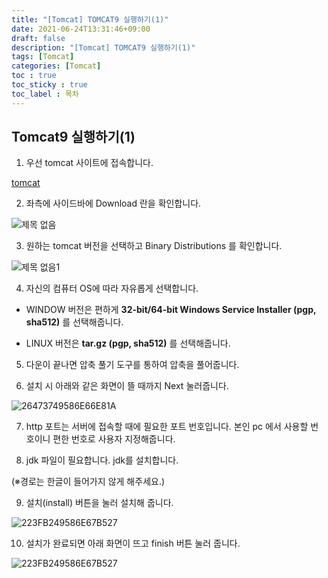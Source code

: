 ```yaml
---
title: "[Tomcat] TOMCAT9 실행하기(1)"
date: 2021-06-24T13:31:46+09:00
draft: false
description: "[Tomcat] TOMCAT9 실행하기(1)"
tags: [Tomcat]
categories: [Tomcat]
toc : true
toc_sticky : true
toc_label : 목차
---
```


## Tomcat9 실행하기(1)

1. 우선 tomcat 사이트에 접속합니다.

[tomcat](http://tomcat.apache.org)

2. 좌측에 사이드바에 Download 란을 확인합니다.

![제목 없음](https://user-images.githubusercontent.com/73863771/123202552-bee6c880-d4ef-11eb-9246-a15eced29cf5.png)


3. 원하는 tomcat 버전을 선택하고 Binary Distributions 를 확인합니다.

![제목 없음1](https://user-images.githubusercontent.com/73863771/123202723-18e78e00-d4f0-11eb-94ef-5aa0e5fe38a8.png)

4. 자신의 컴퓨터 OS에 따라 자유롭게 선택합니다.

- WINDOW 버전은 편하게 **32-bit/64-bit Windows Service Installer (pgp, sha512)** 를 선택해줍니다.

- LINUX 버전은 **tar.gz (pgp, sha512)** 를 선택해줍니다.

5. 다운이 끝나면 압축 풀기 도구를 통하여 압축을 풀어줍니다.

6. 설치 시 아래와 같은 화면이 뜰 때까지 Next 눌러줍니다.

![26473749586E66E81A](https://user-images.githubusercontent.com/73863771/123202898-754aad80-d4f0-11eb-8bd8-5f32229978fc.png)

7. http 포트는 서버에 접속할 때에 필요한 포트 번호입니다. 본인 pc 에서 사용할 번호이니 편한 번호로 사용자 지정해줍니다.

8. jdk 파일이 필요합니다. jdk를 설치합니다.

(※경로는 한글이 들어가지 않게 해주세요.)

9. 설치(install) 버튼을 눌러 설치해 줍니다.

![223FB249586E67B527](https://user-images.githubusercontent.com/73863771/123203219-f86c0380-d4f0-11eb-9c31-beb30b2344cd.png)

10. 설치가 완료되면 아래 화면이 뜨고 finish 버튼 눌러 줍니다.

![223FB249586E67B527](https://user-images.githubusercontent.com/73863771/123203327-24878480-d4f1-11eb-98ba-4246d6795588.png)